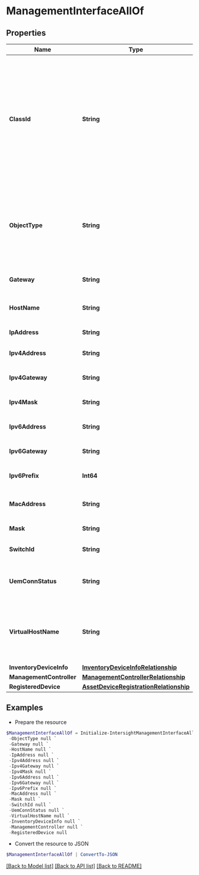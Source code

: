 # ManagementInterfaceAllOf
## Properties

Name | Type | Description | Notes
------------ | ------------- | ------------- | -------------
**ClassId** | **String** | The fully-qualified name of the instantiated, concrete type. This property is used as a discriminator to identify the type of the payload when marshaling and unmarshaling data. | [default to "management.Interface"]
**ObjectType** | **String** | The fully-qualified name of the instantiated, concrete type. The value should be the same as the &#39;ClassId&#39; property. | [default to "management.Interface"]
**Gateway** | **String** | Default gateway for the interface. | [optional] [readonly] 
**HostName** | **String** | Hostname configured for the interface. | [optional] 
**IpAddress** | **String** | IP address of the interface. | [optional] [readonly] 
**Ipv4Address** | **String** | IPv4 address of the interface. | [optional] [readonly] 
**Ipv4Gateway** | **String** | IPv4 default gateway for the interface. | [optional] [readonly] 
**Ipv4Mask** | **String** | IPv4 Netmask for the interface. | [optional] [readonly] 
**Ipv6Address** | **String** | IPv6 address of the interface. | [optional] 
**Ipv6Gateway** | **String** | IPv6 default gateway for the interface. | [optional] 
**Ipv6Prefix** | **Int64** | IPv6 prefix for the interface. | [optional] 
**MacAddress** | **String** | MAC address configured for the interface. | [optional] [readonly] 
**Mask** | **String** | Netmask for the interface. | [optional] [readonly] 
**SwitchId** | **String** | Switch Id connected to the interface. | [optional] 
**UemConnStatus** | **String** | The event channel connection status for the interface. | [optional] 
**VirtualHostName** | **String** | Virtual hostname configured for the interface in case of clustered environment. | [optional] 
**InventoryDeviceInfo** | [**InventoryDeviceInfoRelationship**](InventoryDeviceInfoRelationship.md) |  | [optional] 
**ManagementController** | [**ManagementControllerRelationship**](ManagementControllerRelationship.md) |  | [optional] 
**RegisteredDevice** | [**AssetDeviceRegistrationRelationship**](AssetDeviceRegistrationRelationship.md) |  | [optional] 

## Examples

- Prepare the resource
```powershell
$ManagementInterfaceAllOf = Initialize-IntersightManagementInterfaceAllOf  -ClassId null `
 -ObjectType null `
 -Gateway null `
 -HostName null `
 -IpAddress null `
 -Ipv4Address null `
 -Ipv4Gateway null `
 -Ipv4Mask null `
 -Ipv6Address null `
 -Ipv6Gateway null `
 -Ipv6Prefix null `
 -MacAddress null `
 -Mask null `
 -SwitchId null `
 -UemConnStatus null `
 -VirtualHostName null `
 -InventoryDeviceInfo null `
 -ManagementController null `
 -RegisteredDevice null
```

- Convert the resource to JSON
```powershell
$ManagementInterfaceAllOf | ConvertTo-JSON
```

[[Back to Model list]](../README.md#documentation-for-models) [[Back to API list]](../README.md#documentation-for-api-endpoints) [[Back to README]](../README.md)

